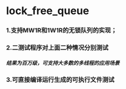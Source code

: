 ﻿# lock_free_queue



### 1.支持MW1R和1W1R的无锁队列的实现；

### 2.二测试程序对上面二种情况分别测试

#####  结果为百万级，可支持大多数的多线程的应用场景

### 3.可直接编译运行生成的可执行文件测试
